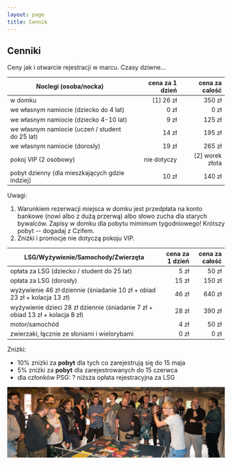 ```yaml
---
layout: page
title: Cennik
---
```


## Cenniki

Ceny jak i otwarcie rejestracji w marcu. Czasy dziwne...

| Noclegi (osoba/nocka)                           | cena za 1 dzień | cena za calość  |
| ----------------------------------------------- | --------------: | --------------: |
| w domku                                         | [1]       26 zł |          350 zł |
| we własnym namiocie (dziecko do 4 lat)          |            0 zł |            0 zł |
| we własnym namiocie (dziecko 4-10 lat)          |            9 zł |          125 zł |
| we własnym namiocie (uczeń / student do 25 lat) |           14 zł |          195 zł |
| we własnym namiocie (dorosly)                   |           19 zł |          265 zł |
| pokoj VIP (2 osobowy)                           |     nie dotyczy | [2] worek złota |
| pobyt dzienny (dla mieszkających gdzie indziej) |           10 zł |          140 zł |

Uwagi:  
1. Warunkiem rezerwacji miejsca w domku jest przedpłata na konto bankowe (nowi albo z dużą przerwą) albo słowo zucha dla starych bywalców. Zapisy w domku dla pobytu mimimum tygodniowego! Krótszy pobyt -- dogadaj z Czifem.
2. Zniżki i promocje nie dotyczą pokoju VIP.

| LSG/Wyżywienie/Samochody/Zwierzęta                                             | cena za 1 dzień | cena za całość |
| ------------------------------------------------------------------------------ | --------------: | -------------: |
| opłata za LSG (dziecko / student do 25 lat)                                    |            5 zł |          50 zł |
| opłata za LSG (dorosły)                                                        |           15 zł |         150 zł |
| wyżywienie 46 zł dziennie (śniadanie 10 zł + obiad 23 zł + kolacja 13 zł)      |           46 zł |         640 zł |
| wyżywienie dzieci 28 zł dziennie (śniadanie 7 zł + obiad 13 zł + kolacja 8 zł) |           28 zł |         390 zł |
| motor/samochód                                                                 |            4 zł |          50 zł |
| zwierzaki, łącznie ze słoniami i wielorybami                                   |            0 zł |           0 zł |

Zniżki:
- 10% zniżki za **pobyt** dla tych co zarejestrują się do 15 maja
- 5% zniżki za **pobyt** dla zarejestrowanych do 15 czerwca
- dla członków PSG: ? niższa opłata rejestracyjna za LSG

![licytacja](/public/licytacja.jpg)
